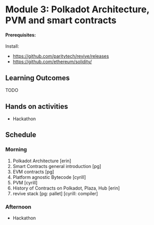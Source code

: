 # Module 3: Polkadot Architecture, PVM and smart contracts

#### Prerequisites:

Install:

- https://github.com/paritytech/revive/releases
- https://github.com/ethereum/solidity/

## Learning Outcomes

TODO

## Hands on activities

- Hackathon

## Schedule

### Morning

1. Polkadot Architecture [erin]
2. Smart Contracts general introduction [pg]
3. EVM contracts [pg]
4. Platform agnostic Bytecode [cyrill]
5. PVM [cyrill]
6. History of Contracts on Polkadot, Plaza, Hub [erin]
7. revive stack [pg: pallet] [cyrill: compiler]

### Afternoon

- Hackathon
